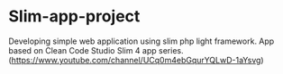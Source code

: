 # Slim-app-project
Developing simple web application using slim php light framework.
App based on Clean Code Studio Slim 4 app series. (https://www.youtube.com/channel/UCq0m4ebGqurYQLwD-1aYsvg)
